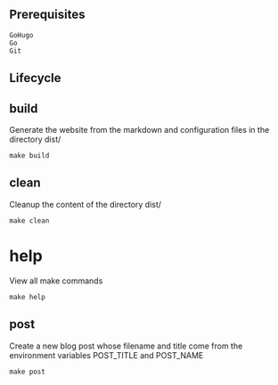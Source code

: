 ## Prerequisites

    GoHugo
    Go
    Git

## Lifecycle

## build
Generate the website from the markdown and configuration files in the directory dist/

    make build

## clean
Cleanup the content of the directory dist/

    make clean

# help
View all make commands

    make help

## post
Create a new blog post whose filename and title come from the environment variables POST_TITLE and POST_NAME

    make post